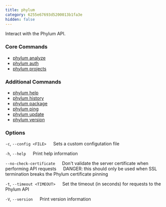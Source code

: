 ```yaml
---
title: phylum
category: 6255e67693d5200013b1fa3e
hidden: false
---
```


Interact with the Phylum API.

### Core Commands
* [phylum analyze](https://docs.phylum.io/docs/phylum_analyze)
* [phylum auth](https://docs.phylum.io/docs/phylum_auth)
* [phylum projects](https://docs.phylum.io/docs/phylum_projects)

### Additional Commands
* [phylum help](https://docs.phylum.io/docs/phylum_help)
* [phylum history](https://docs.phylum.io/docs/phylum_history)
* [phylum package](https://docs.phylum.io/docs/phylum_package)
* [phylum ping](https://docs.phylum.io/docs/phylum_ping)
* [phylum update](https://docs.phylum.io/docs/phylum_update)
* [phylum version](https://docs.phylum.io/docs/phylum_version)

### Options
  `-c`, `--config <FILE>`
  &emsp; Sets a custom configutation file
  
  `-h`, `--help`
  &emsp; Print help information
  
  `--no-check-certificate`
  &emsp; Don't validate the server certificate when performing API requests
  &emsp; DANGER: this should only be used when SSL termination breaks the Phylum certificate pinning
  
  `-t`, `--timeout <TIMEOUT>`
  &emsp; Set the timeout (in seconds) for requests to the Phylum API
  
  `-V`, `--version`
  &emsp; Print version information
